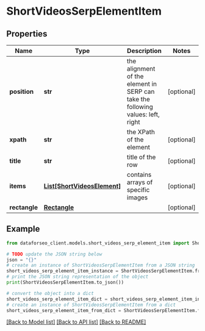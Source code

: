 # ShortVideosSerpElementItem


## Properties

Name | Type | Description | Notes
------------ | ------------- | ------------- | -------------
**position** | **str** | the alignment of the element in SERP can take the following values: left, right | [optional] 
**xpath** | **str** | the XPath of the element | [optional] 
**title** | **str** | title of the row | [optional] 
**items** | [**List[ShortVideosElement]**](ShortVideosElement.md) | contains arrays of specific images | [optional] 
**rectangle** | [**Rectangle**](Rectangle.md) |  | [optional] 

## Example

```python
from dataforseo_client.models.short_videos_serp_element_item import ShortVideosSerpElementItem

# TODO update the JSON string below
json = "{}"
# create an instance of ShortVideosSerpElementItem from a JSON string
short_videos_serp_element_item_instance = ShortVideosSerpElementItem.from_json(json)
# print the JSON string representation of the object
print(ShortVideosSerpElementItem.to_json())

# convert the object into a dict
short_videos_serp_element_item_dict = short_videos_serp_element_item_instance.to_dict()
# create an instance of ShortVideosSerpElementItem from a dict
short_videos_serp_element_item_from_dict = ShortVideosSerpElementItem.from_dict(short_videos_serp_element_item_dict)
```
[[Back to Model list]](../README.md#documentation-for-models) [[Back to API list]](../README.md#documentation-for-api-endpoints) [[Back to README]](../README.md)


